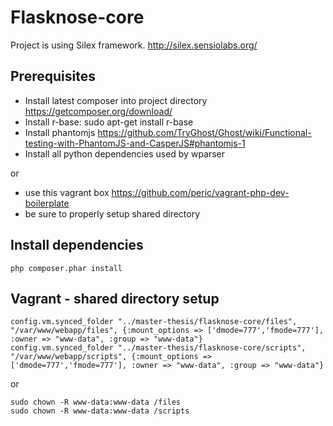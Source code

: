 # Flasknose-core

Project is using Silex framework. http://silex.sensiolabs.org/

## Prerequisites

* Install latest composer into project directory https://getcomposer.org/download/
* Install r-base: sudo apt-get install r-base
* Install phantomjs https://github.com/TryGhost/Ghost/wiki/Functional-testing-with-PhantomJS-and-CasperJS#phantomjs-1
* Install all python dependencies used by wparser

or

* use this vagrant box https://github.com/peric/vagrant-php-dev-boilerplate
* be sure to properly setup shared directory

## Install dependencies

```
php composer.phar install
```

## Vagrant - shared directory setup

```
config.vm.synced_folder "../master-thesis/flasknose-core/files", "/var/www/webapp/files", {:mount_options => ['dmode=777','fmode=777'], :owner => "www-data", :group => "www-data"}
config.vm.synced_folder "../master-thesis/flasknose-core/scripts", "/var/www/webapp/scripts", {:mount_options => ['dmode=777','fmode=777'], :owner => "www-data", :group => "www-data"}
```

or

```
sudo chown -R www-data:www-data /files
sudo chown -R www-data:www-data /scripts
```

